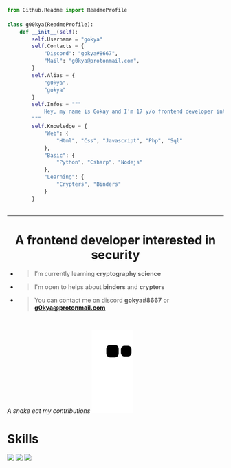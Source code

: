 
```py
from Github.Readme import ReadmeProfile

class g00kya(ReadmeProfile):
    def __init__(self):
        self.Username = "gokya"
        self.Contacts = {
            "Discord": "gokya#8667",
            "Mail": "g0kya@protonmail.com",
        }
        self.Alias = {
            "g0kya",
            "gokya"
        }
        self.Infos = """
            Hey, my name is Gokay and I'm 17 y/o frontend developer interested in security i hope you enjoy my codes
        """        
        self.Knowledge = {
            "Web": {
                "Html", "Css", "Javascript", "Php", "Sql"
            },
            "Basic": {
                "Python", "Csharp", "Nodejs"
            },
            "Learning": {
                "Crypters", "Binders"
            }
        }
             
```
<hr>
<h1 align="center">A frontend developer interested in security</h1>

- > I’m currently learning **cryptography science**

- > I'm open to helps about **binders** and **crypters**

- > You can contact me on discord **gokya#8667** or **g0kya@protonmail.com**

<br>

 *A snake eat my contributions*
![snake gif](https://github.com/g00kya/g00kya/blob/output/github-contribution-grid-snake.svg)


# Skills
<p align="left">
<img width="50" display="flex" src='https://upload.wikimedia.org/wikipedia/commons/thumb/4/47/React.svg/1200px-React.svg.png'/>
<img width="50" display="flex" src="https://upload.wikimedia.org/wikipedia/commons/thumb/b/b2/Bootstrap_logo.svg/512px-Bootstrap_logo.svg.png"/>
<img width="50" display="flex" src="https://upload.wikimedia.org/wikipedia/commons/thumb/c/c3/Python-logo-notext.svg/1200px-Python-logo-notext.svg.png"/>
</p>
